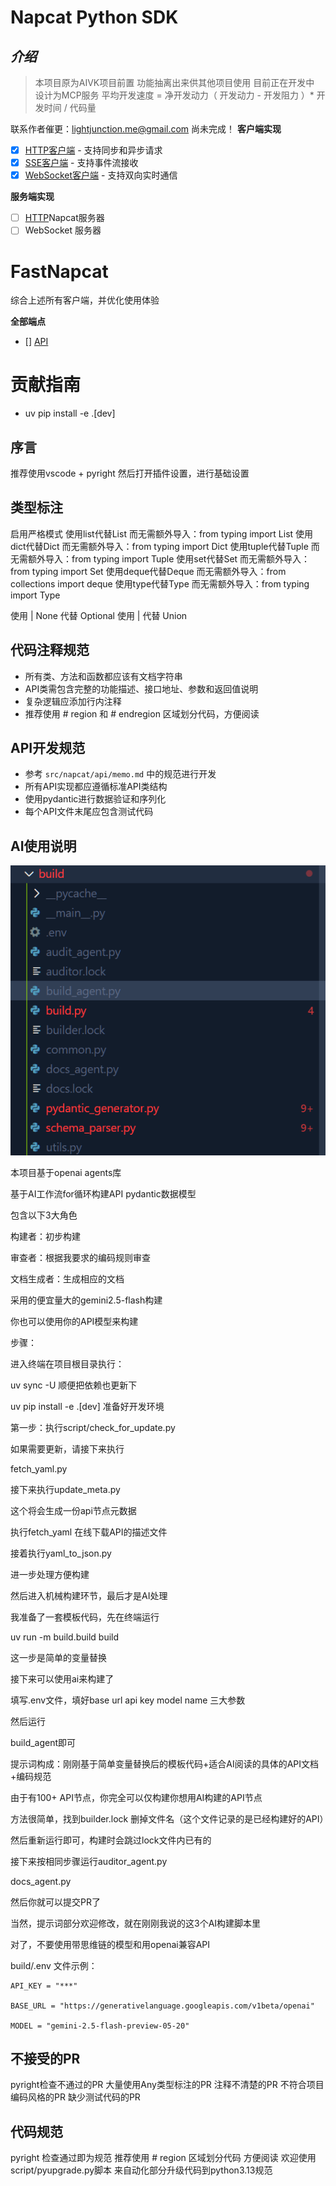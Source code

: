 # Napcat Python SDK

## ***介绍***

> 本项目原为AIVK项目前置 功能抽离出来供其他项目使用
> 目前正在开发中
> 设计为MCP服务
平均开发速度 = 净开发动力（ 开发动力 - 开发阻力 ）* 开发时间 / 代码量  

联系作者催更：lightjunction.me@gmail.com
尚未完成！
**客户端实现**

* [X] [HTTP客户端](https://github.com/LIghtJUNction/Napcat-PythonSDK/blob/main/src/napcat/clients/http) - 支持同步和异步请求
* [X] [SSE客户端](https://github.com/LIghtJUNction/Napcat-PythonSDK/blob/main/src/napcat/clients/sse/) - 支持事件流接收
* [X] [WebSocket客户端](https://github.com/LIghtJUNction/Napcat-PythonSDK/blob/main/src/napcat/clients/websocket/) - 支持双向实时通信

**服务端实现**

* [ ] [HTTP](https://github.com/LIghtJUNction/Napcat-PythonSDK/blob/main/src/napcat/severs/http/)Napcat服务器
* [ ] WebSocket 服务器

# FastNapcat

综合上述所有客户端，并优化使用体验

**全部端点**

* [] [API](https://github.com/LIghtJUNction/Napcat-PythonSDK/blob/main/data/api_tree.json)

# 贡献指南

* uv pip install -e .[dev]

## 序言

推荐使用vscode + pyright
然后打开插件设置，进行基础设置

## 类型标注

启用严格模式
使用list代替List 而无需额外导入：from typing import List
使用dict代替Dict 而无需额外导入：from typing import Dict
使用tuple代替Tuple 而无需额外导入：from typing import Tuple
使用set代替Set 而无需额外导入：from typing import Set
使用deque代替Deque 而无需额外导入：from collections import deque
使用type代替Type 而无需额外导入：from typing import Type

使用 | None 代替 Optional
使用 | 代替 Union

## 代码注释规范

* 所有类、方法和函数都应该有文档字符串
* API类需包含完整的功能描述、接口地址、参数和返回值说明
* 复杂逻辑应添加行内注释
* 推荐使用 # region 和 # endregion 区域划分代码，方便阅读

## API开发规范

* 参考 `src/napcat/api/memo.md` 中的规范进行开发
* 所有API实现都应遵循标准API类结构
* 使用pydantic进行数据验证和序列化
* 每个API文件末尾应包含测试代码

## AI使用说明


![](assets/20250528_012600_image.png)

本项目基于openai agents库

基于AI工作流for循环构建API pydantic数据模型

包含以下3大角色

构建者：初步构建

审查者：根据我要求的编码规则审查

文档生成者：生成相应的文档

采用的便宜量大的gemini2.5-flash构建

你也可以使用你的API模型来构建

步骤：

进入终端在项目根目录执行：

uv sync -U 顺便把依赖也更新下

uv pip install -e .[dev] 准备好开发环境

第一步：执行script/check_for_update.py

如果需要更新，请接下来执行

fetch_yaml.py

接下来执行update_meta.py

这个将会生成一份api节点元数据

执行fetch_yaml 在线下载API的描述文件

接着执行yaml_to_json.py

进一步处理方便构建


然后进入机械构建环节，最后才是AI处理

我准备了一套模板代码，先在终端运行

uv run -m build.build build

这一步是简单的变量替换


接下来可以使用ai来构建了

填写.env文件，填好base url api key model name 三大参数

然后运行

build_agent即可

提示词构成：刚刚基于简单变量替换后的模板代码+适合AI阅读的具体的API文档+编码规范



由于有100+ API节点，你完全可以仅构建你想用AI构建的API节点

方法很简单，找到builder.lock 删掉文件名（这个文件记录的是已经构建好的API）

然后重新运行即可，构建时会跳过lock文件内已有的

接下来按相同步骤运行auditor_agent.py

docs_agent.py


然后你就可以提交PR了

当然，提示词部分欢迎修改，就在刚刚我说的这3个AI构建脚本里


对了，不要使用带思维链的模型和用openai兼容API


build/.env 文件示例：

```
API_KEY = "***"

BASE_URL = "https://generativelanguage.googleapis.com/v1beta/openai"

MODEL = "gemini-2.5-flash-preview-05-20"
```

## 不接受的PR

pyright检查不通过的PR
大量使用Any类型标注的PR
注释不清楚的PR
不符合项目编码风格的PR
缺少测试代码的PR

## 代码规范

pyright 检查通过即为规范
推荐使用 # region 区域划分代码 方便阅读
欢迎使用script/pyupgrade.py脚本 来自动化部分升级代码到python3.13规范
